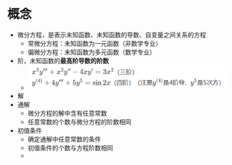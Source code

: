# 概念
- 微分方程，是表示未知函数、未知函数的导数、自变量之间关系的方程
	- 常微分方程：未知函数为一元函数（非数学专业）
	- 偏微分方程：未知函数为多元函数（数学专业）
- 阶，未知函数的**最高阶导数的阶数**
	- ![](../../photo/Pasted%20image%2020240531180501.png)
- 解
- 通解
	- 微分方程的解中含有任意常数
	- 任意常数的个数与微分方程的阶数相同
- 初值条件
	- 确定通解中任意常数的条件
	- 初值条件的个数与方程阶数相同
	- 